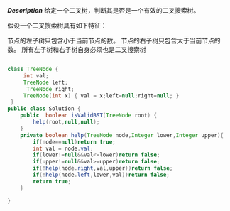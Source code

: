 ***Description***
给定一个二叉树，判断其是否是一个有效的二叉搜索树。

假设一个二叉搜索树具有如下特征：

节点的左子树只包含小于当前节点的数。
节点的右子树只包含大于当前节点的数。
所有左子树和右子树自身必须也是二叉搜索树

```java

class TreeNode {
     int val;
     TreeNode left;
      TreeNode right;
     TreeNode(int x) { val = x;left=null;right=null; }
 }
public class Solution {
    public  boolean isValidBST(TreeNode root) {
        help(root,null,null);
    }
    private boolean help(TreeNode node,Integer lower,Integer upper){
        if(node==null)return true;
        int val = node.val;
        if(lower!=null&&val<=lower)return false;
        if(upper!=null&&val>=upper)return false;
        if(!help(node.right,val,upper))return false;
        if(!help(node.left,lower,val))return false;
        return true;
    }

}
